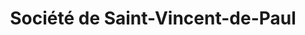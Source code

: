 ---
title: "Société de Saint-Vincent-de-Paul"
url: /grenoble/societe-de-saint-vincent-de-paul/
shop: vêtements
---